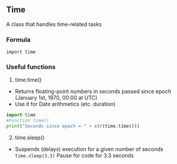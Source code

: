 ## Time
A class that handles time-related tasks 

### Formula
`import time`

### Useful functions
1. time.time()
- Returns floating-point numbers in seconds passed since epoch (January 1st, 1970, 00:00 at UTC)
- Use it for Date arithmetics (etc. duration)
```python
import time
#Function time()
print("Seconds since epoch = " + str(time.time()))
```

2. time.sleep()
- Suspends (delays) execution for a given number of seconds `time.sleep(3.3)` Pause for code for 3.3 seconds